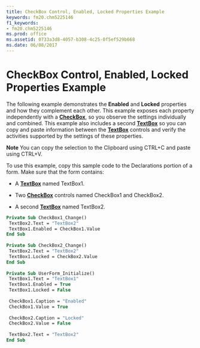 ```yaml
---
title: CheckBox Control, Enabled, Locked Properties Example
keywords: fm20.chm5225146
f1_keywords:
- fm20.chm5225146
ms.prod: office
ms.assetid: 0733a3d8-4057-b308-4c25-0f5ef529b668
ms.date: 06/08/2017
---
```



# CheckBox Control, Enabled, Locked Properties Example

The following example demonstrates the  **Enabled** and **Locked** properties and how they complement each other. This example exposes each property independently with a **[CheckBox](checkbox-control.md)**, so you observe the settings individually and combined. This example also includes a second **[TextBox](textbox-control.md)** so you can copy and paste information between the **[TextBox](textbox-control.md)** controls and verify the activities supported by the settings of these properties.


 **Note**  You can copy the selection to the Clipboard using CTRL+C and paste using CTRL+V.


To use this example, copy this sample code to the Declarations portion of a form. Make sure that the form contains:



- A  **[TextBox](textbox-control.md)** named TextBox1.
    
- Two  **[CheckBox](checkbox-control.md)** controls named CheckBox1 and CheckBox2.
    
- A second  **[TextBox](textbox-control.md)** named TextBox2.
    




```vb
Private Sub CheckBox1_Change() 
 TextBox2.Text = "TextBox2" 
 TextBox1.Enabled = CheckBox1.Value 
End Sub 
 
Private Sub CheckBox2_Change() 
 TextBox2.Text = "TextBox2" 
 TextBox1.Locked = CheckBox2.Value 
End Sub 
 
Private Sub UserForm_Initialize() 
 TextBox1.Text = "TextBox1" 
 TextBox1.Enabled = True 
 TextBox1.Locked = False 
 
 CheckBox1.Caption = "Enabled" 
 CheckBox1.Value = True 
 
 CheckBox2.Caption = "Locked" 
 CheckBox2.Value = False 
 
 TextBox2.Text = "TextBox2" 
End Sub
```


